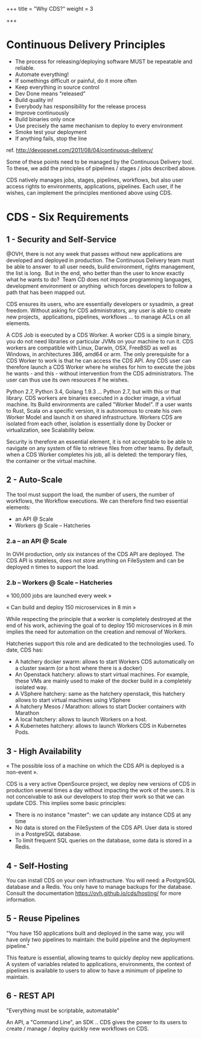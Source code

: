 +++
title = "Why CDS?"
weight = 3

+++


# Continuous Delivery Principles

- The process for releasing/deploying software MUST be repeatable and reliable.
- Automate everything!
- If somethings difficult or painful, do it more often
- Keep everything in source control
- Dev Done means “released”
- Build quality in!
- Everybody has responsibility for the release process
- Improve continuously
- Build binaries only once
- Use precisely the same mechanism to deploy to every environment
- Smoke test your deployment
- If anything fails, stop the line

ref. http://devopsnet.com/2011/08/04/continuous-delivery/

Some of these points need to be managed by the Continuous Delivery tool. To these, we add
the principles of pipelines / stages / jobs described above.

CDS natively manages jobs, stages, pipelines, workflows, but also user access rights to environments,
applications, pipelines. Each user, if he wishes, can implement the principles mentioned above using CDS.


# CDS - Six Requirements

## 1 - Security and Self-Service

@OVH, there is not any week that passes without new applications 
are developed and deployed in production. The Continuous Delivery team must be able to answer 
to all user needs, build environment, rights management, the list is long. 
But in the end, who better than the user to know exactly what he wants to do? 
Team CD does not impose programming languages, development environment or anything 
which forces developers to follow a path that has been mapped out.

CDS ensures its users, who are essentially developers or sysadmin, a great freedom.
Without asking for CDS administrators, any user is able to create new projects, 
applications, pipelines, workflows ... to manage ACLs on all elements.

A CDS Job is executed by a CDS Worker. A worker CDS is a simple binary, you do not need libraries
or particular JVMs on your machine to run it. CDS workers are compatible with Linux, Darwin, OSX,
FreeBSD as well as Windows, in architectures 386, amd64 or arm. The only prerequisite for a CDS Worker to work
is that he can access the CDS API. Any CDS user can therefore launch a CDS Worker where he wishes for him
to execute the jobs he wants - and this - without intervention from the CDS administrators. The user
can thus use its own resources if he wishes.

Python 2.7, Python 3.4, Golang 1.9.3 ... Python 2.7, but with this or that library. CDS workers are binaries
executed in a docker image, a virtual machine. Its Build environments are called "Worker Model". If a
user wants to Rust, Scala on a specific version, it is autonomous to create his own
Worker Model and launch it on shared infrastructure. Workers CDS are isolated from each other,
isolation is essentially done by Docker or virtualization, see Scalability below.

Security is therefore an essential element, it is not acceptable to be able to navigate on any system of
file to retrieve files from other teams. By default, when a CDS Worker completes his job, all
is deleted: the temporary files, the container or the virtual machine.

## 2 - Auto-Scale

The tool must support the load, the number of users, the number of workflows, the Workflow executions.
We can therefore find two essential elements:

* an API @ Scale
* Workers @ Scale – Hatcheries

### 2.a – an API @ Scale

In OVH production, only six instances of the CDS API are deployed. The CDS API is stateless, does not store anything 
on FileSystem and can be deployed n times to support the load.

### 2.b – Workers @ Scale – Hatcheries

« 100,000 jobs are launched every week »

« Can build and deploy 150 microservices in 8 min »

While respecting the principle that a worker is completely destroyed at the end of his work, achieving the goal of
to deploy 150 microservices in 8 min implies the need for automation on the creation and removal of Workers.

Hatcheries support this role and are dedicated to the technologies used. To date, CDS has:
 
- A hatchery docker swarm: allows to start Workers CDS automatically on a cluster swarm (or a host where there is a docker)
- An Openstack hatchery: allows to start virtual machines. For example, these VMs are mainly used to make of the docker build in a completely isolated way.
- A VSphere hatchery: same as the hatchery openstack, this hatchery allows to start virtual machines using VSphere
- A hatchery Mesos / Marathon: allows to start Docker containers with Marathon
- A local hatchery: allows to launch Workers on a host.
- A Kubernetes hatchery: allows to launch Workers CDS in Kubernetes Pods.
 
## 3 - High Availability

« The possible loss of a machine on which the CDS API is deployed is a non-event ».

CDS is a very active OpenSource project, we deploy new versions of CDS in production several times a day
without impacting the work of the users. It is not conceivable to ask our developers to stop
their work so that we can update CDS. This implies some basic principles:

- There is no instance "master": we can update any instance CDS at any time
- No data is stored on the FileSystem of the CDS API. User data is stored in a PostgreSQL database.
- To limit frequent SQL queries on the database, some data is stored in a Redis.

## 4 - Self-Hosting

You can install CDS on your own infrastructure. You will need: a PostgreSQL database and a Redis. 
You only have to manage backups for the database.
Consult the documentation https://ovh.github.io/cds/hosting/ for more information.

## 5 - Reuse Pipelines

"You have 150 applications built and deployed in the same way, you will have only two pipelines to maintain:
the build pipeline and the deployment pipeline."

This feature is essential, allowing teams to quickly deploy new applications. A system of variables related to applications,
environments, the context of pipelines is available to users to allow to have a minimum of pipeline to maintain.

## 6 - REST API

"Everything must be scriptable, automatable"

An API, a "Command Line", an SDK .. CDS gives the power to its users to create / manage / deploy quickly new workflows on CDS.